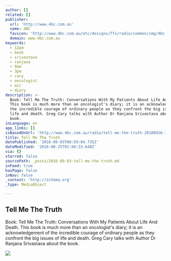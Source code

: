 ```yaml
---
author: []
related: []
publisher:
  url: 'http://www.4bc.com.au'
  name: 4BC
  favicon: 'http://www.4bc.com.au/etc/designs/ffx/radio/common/img/4bc.ico'
  domain: www.4bc.com.au
keywords:
  - 12pm
  - book
  - srivastava
  - ranjana
  - 9am
  - 3pm
  - cary
  - oncologist
  - air
  - diary
description: >-
  Book: Tell Me The Truth: Conversations With My Patients About Life And Death.
  This book is much more than an oncologist's diary; it is an acknowledgement of
  the incredible courage of ordinary people as they confront the big issues of
  life and death. Greg Cary talks with Author Dr Ranjana Srivastava about the
  book.
inLanguage: en
app_links: []
isBasedOnUrl: 'http://www.4bc.com.au/radio/tell-me-the-truth-20100916-15du4'
title: Tell Me The Truth
datePublished: '2016-09-03T08:59:04.735Z'
dateModified: '2016-08-25T01:04:33.648Z'
via: {}
starred: false
sourcePath: _posts/2016-09-03-tell-me-the-truth.md
inFeed: true
hasPage: false
inNav: false
_context: 'http://schema.org'
_type: MediaObject

---
```

<article style=""><h1>Tell Me The Truth</h1><p>Book: Tell Me The Truth: Conversations With My Patients About Life And Death. This book is much more than an oncologist's diary; it is an acknowledgement of the incredible courage of ordinary people as they confront the big issues of life and death. Greg Cary talks with Author Dr Ranjana Srivastava about the book.</p><img src="http://www.4bc.com.au/content/dam/images/1/6/a/z/e/image.related.thumbnail.320x214.15du4.png/1286505575903.jpg" /></article>